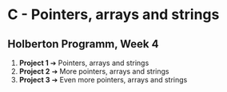 <h1>C - Pointers, arrays and strings</h1>
<h2>Holberton Programm, Week 4</h2>
<ol>
<li><strong>Project 1</strong> ➔ Pointers, arrays and strings</li>
<li><strong>Project 2</strong> ➔ More pointers, arrays and strings</li>
<li><strong>Project 3</strong> ➔ Even more pointers, arrays and strings</li>
</ol>
